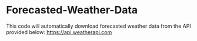 # Forecasted-Weather-Data
This code will automatically download forecasted weather data from the API provided below: https://api.weatherapi.com 
